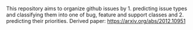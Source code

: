 This repository aims to organize github issues by 1. predicting issue types and classifying them into one of bug, feature and support classes and 2. predicting their priorities.
Derived paper: https://arxiv.org/abs/2012.10951 
